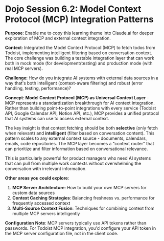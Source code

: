 # Dojo Session 6.2: Model Context Protocol (MCP) Integration Patterns

**Purpose**: Enable me to copy this learning theme into Claude.ai for deeper exploration of MCP and external context integration.

**Context**: Integrated the Model Context Protocol (MCP) to fetch todos from Todoist, implementing intelligent filtering based on conversation context. The core challenge was building a testable integration layer that can work both in mock mode (for development/testing) and production mode (with real MCP servers).

**Challenge**: How do you integrate AI systems with external data sources in a way that's both intelligent (context-aware filtering) and robust (error handling, testing, performance)?

**Concept**: **Model Context Protocol (MCP) as Universal Context Layer** - MCP represents a standardization breakthrough for AI context integration. Rather than building point-to-point integrations with every service (Todoist API, Google Calendar API, Notion API, etc.), MCP provides a unified protocol that AI systems can use to access external context.

The key insight is that context fetching should be both **selective** (only fetch when relevant) and **intelligent** (filter based on conversation content). This pattern scales to any external context source - documents, calendars, emails, code repositories. The MCP layer becomes a "context router" that can prioritize and filter information based on conversational relevance.

This is particularly powerful for product managers who need AI systems that can pull from multiple work contexts without overwhelming the conversation with irrelevant information.

**Other areas you could explore**:
1. **MCP Server Architecture**: How to build your own MCP servers for custom data sources  
2. **Context Caching Strategies**: Balancing freshness vs. performance for frequently accessed context
3. **Multi-Source Context Fusion**: Techniques for combining context from multiple MCP servers intelligently

**Configuration Note**: MCP servers typically use API tokens rather than passwords. For Todoist MCP integration, you'd configure your API token in the MCP server configuration file, not in the client code.